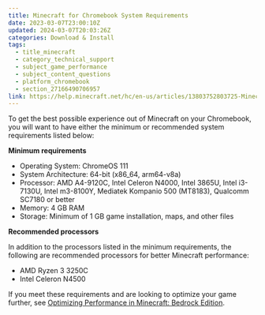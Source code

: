 ```yaml
---
title: Minecraft for Chromebook System Requirements
date: 2023-03-07T23:00:10Z
updated: 2024-03-07T20:03:26Z
categories: Download & Install
tags:
  - title_minecraft
  - category_technical_support
  - subject_game_performance
  - subject_content_questions
  - platform_chromebook
  - section_27166490706957
link: https://help.minecraft.net/hc/en-us/articles/13803752803725-Minecraft-for-Chromebook-System-Requirements
---
```


To get the best possible experience out of Minecraft on your Chromebook, you will want to have either the minimum or recommended system requirements listed below:

**Minimum requirements**

- Operating System: ChromeOS 111
- System Architecture: 64-bit (x86_64, arm64-v8a)
- Processor: AMD A4-9120C, Intel Celeron N4000, Intel 3865U, Intel i3-7130U, Intel m3-8100Y, Mediatek Kompanio 500 (MT8183), Qualcomm SC7180 or better
- Memory: 4 GB RAM
- Storage: Minimum of 1 GB game installation, maps, and other files 

**Recommended processors**

In addition to the processors listed in the minimum requirements, the following are recommended processors for better Minecraft performance:

- AMD Ryzen 3 3250C
- Intel Celeron N4500

If you meet these requirements and are looking to optimize your game further, see [Optimizing Performance in Minecraft: Bedrock Edition](../Performance-Troubleshooting/Optimizing-Performance-in-Minecraft.md).
